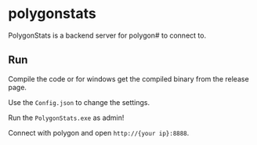 # polygonstats

PolygonStats is a backend server for polygon# to connect to. 

## Run

Compile the code or for windows get the compiled binary from the release page.

Use the `Config.json` to change the settings.

Run the `PolygonStats.exe` as admin!

Connect with polygon and open `http://{your ip}:8888`.
